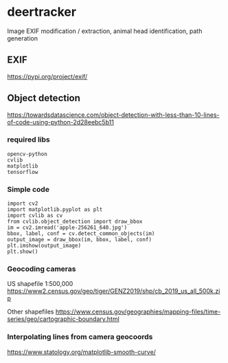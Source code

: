 # deertracker
Image EXIF modification / extraction, animal head identification, path generation

## EXIF
https://pypi.org/project/exif/

## Object detection
https://towardsdatascience.com/object-detection-with-less-than-10-lines-of-code-using-python-2d28eebc5b11

### required libs
```
opencv-python
cvlib
matplotlib
tensorflow
```

### Simple code
```
import cv2
import matplotlib.pyplot as plt
import cvlib as cv
from cvlib.object_detection import draw_bbox
im = cv2.imread('apple-256261_640.jpg')
bbox, label, conf = cv.detect_common_objects(im)
output_image = draw_bbox(im, bbox, label, conf)
plt.imshow(output_image)
plt.show()
```

### Geocoding cameras

US shapefile 1:500,000
https://www2.census.gov/geo/tiger/GENZ2019/shp/cb_2019_us_all_500k.zip

Other shapefiles
https://www.census.gov/geographies/mapping-files/time-series/geo/cartographic-boundary.html

### Interpolating lines from camera geocoords

https://www.statology.org/matplotlib-smooth-curve/
